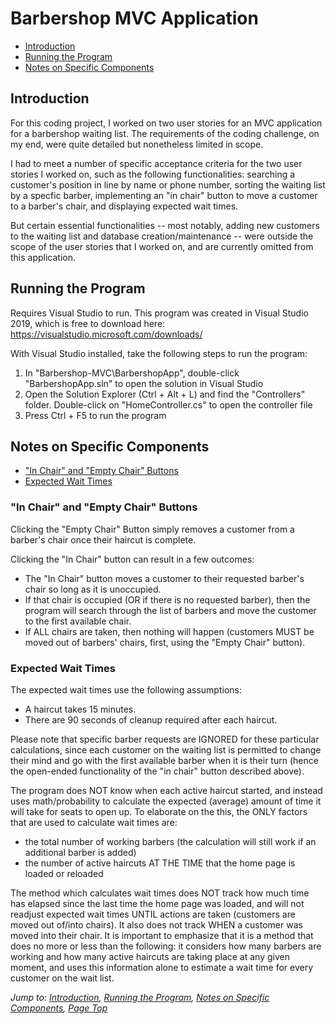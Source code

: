 # Barbershop MVC Application

* [Introduction](#introduction)
* [Running the Program](#running-the-program)
* [Notes on Specific Components](#notes-on-specific-components)

## Introduction
For this coding project, I worked on two user stories for an MVC application for a barbershop waiting list. The requirements of the coding challenge, on my end, were quite detailed but nonetheless limited in scope.

I had to meet a number of specific acceptance criteria for the two user stories I worked on, such as the following functionalities: searching a customer's position in line by name or phone number, sorting the waiting list by a specfic barber, implementing an "in chair" button to move a customer to a barber's chair, and displaying expected wait times.

But certain essential functionalities -- most notably, adding new customers to the waiting list and database creation/maintenance -- were outside the scope of the user stories that I worked on, and are currently omitted from this application.

## Running the Program
Requires Visual Studio to run. This program was created in Visual Studio 2019, which is free to download here:
https://visualstudio.microsoft.com/downloads/

With Visual Studio installed, take the following steps to run the program:
1. In "Barbershop-MVC\BarbershopApp", double-click "BarbershopApp.sln" to open the solution in Visual Studio
2. Open the Solution Explorer (Ctrl + Alt + L) and find the "Controllers" folder. Double-click on "HomeController.cs" to open the controller file
3. Press Ctrl + F5 to run the program

## Notes on Specific Components
* ["In Chair" and "Empty Chair" Buttons](#in-chair-and-empty-chair-buttons)
* [Expected Wait Times](#expected-wait-times)

### "In Chair" and "Empty Chair" Buttons
Clicking the "Empty Chair" Button simply removes a customer from a barber's chair once their haircut is complete.

Clicking the "In Chair" button can result in a few outcomes:
* The "In Chair" button moves a customer to their requested barber's chair so long as it is unoccupied.
* If that chair is occupied (OR if there is no requested barber), then the program will search through the list of barbers and move the customer to the first available chair.
* If ALL chairs are taken, then nothing will happen (customers MUST be moved out of barbers' chairs, first, using the "Empty Chair" button).

### Expected Wait Times
The expected wait times use the following assumptions:

* A haircut takes 15 minutes.
* There are 90 seconds of cleanup required after each haircut.

Please note that specific barber requests are IGNORED for these particular calculations, since each customer on the waiting list is permitted to change their mind and go with the first available barber when it is their turn (hence the open-ended functionality of the "in chair" button described above).

The program does NOT know when each active haircut started, and instead uses math/probability to calculate the expected (average) amount of time it will take for seats to open up. To elaborate on the this, the ONLY factors that are used to calculate wait times are:

* the total number of working barbers (the calculation will still work if an additional barber is added)
* the number of active haircuts AT THE TIME that the home page is loaded or reloaded

The method which calculates wait times does NOT track how much time has elapsed since the last time the home page was loaded, and will not readjust expected wait times UNTIL actions are taken (customers are moved out of/into chairs). It also does not track WHEN a customer was moved into their chair. It is important to emphasize that it is a method that does no more or less than the following: it considers how many barbers are working and how many active haircuts are taking place at any given moment, and uses this information alone to estimate a wait time for every customer on the wait list.

*Jump to: [Introduction](#introduction), [Running the Program](#running-the-program), [Notes on Specific Components](#notes-on-specific-components), [Page Top](#Barbershop-MVC-Application)*
